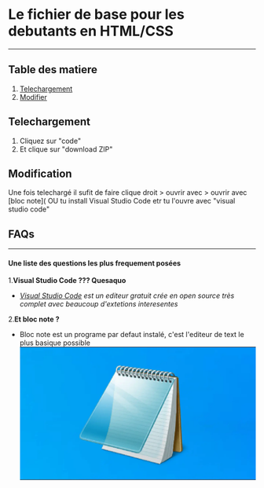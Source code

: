 # Le fichier de base pour les debutants en HTML/CSS
***
## Table des matiere
1. [Telechargement](#telechargement)
2. [Modifier](#modification)

## Telechargement

 1. Cliquez sur "code"
 2. Et clique sur "download ZIP"

## Modification

Une fois telechargé il sufit de faire clique droit > ouvrir avec > ouvrir avec [bloc note]( OU tu install Visual Studio Code etr tu l'ouvre avec "visual studio code"

## FAQs
***
#### Une liste des questions les plus frequement posées

1.__Visual Studio Code ??? Quesaquo__ 

 - _[Visual Studio Code](https://code.visualstudio.com/) est un editeur gratuit crée en open source très complet avec beaucoup d'extetions interesentes_

2.__Et bloc note ?__ 
 - Bloc note est un programe par defaut instalé, c'est l'editeur de text le plus basique possible 
![image](/blocnote.webp)

